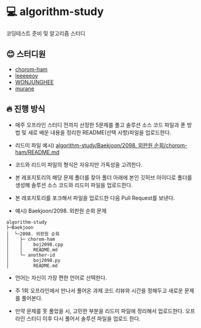 # :computer: algorithm-study
코딩테스트 준비 및 알고리즘 스터디 

## :blush: 스터디원 
- <a href="https://github.com/chorom-ham">chorom-ham</a>
- <a href="https://github.com/leeeeeoy">leeeeeoy</a>
- <a href="https://github.com/WONJUNGHEE">WONJUNGHEE</a>
- <a href="https://github.com/murane">murane</a>


## 🔥 진행 방식
- 매주 오프라인 스터디 전까지 선정한 5문제를 풀고 솔루션 소스 코드 파일과 푼 방법 및 새로 배운 내용을 정리한 README(선택 사항)파일을 업로드한다.

- 리드미 파일 예시) <a href="https://github.com/chorom-ham/algorithm-study/tree/main/Baekjoon/2098.%20%EC%99%B8%ED%8C%90%EC%9B%90%20%EC%88%9C%ED%9A%8C/chorom-ham">algorithm-study/Baekjoon/2098. 외판원 순회/chorom-ham/README.md</a>

- 코드와 리드미 파일의 형식은 자유지만 가독성을 고려한다.

- 본 레포지토리의 해당 문제 폴더를 찾아 폴더 아래에 본인 깃허브 아이디로 폴더를 생성해 솔루션 소스 코드와 리드미 파일을 업로드한다.

- 본 레포지토리를 포크해서 파일을 업로드한 다음 Pull Request를 보낸다. 

- 예시) Baekjoon/2098. 외판원 순회 문제
```
algorithm-study
├─Baekjoon
│  └─2098. 외판원 순회
│    ├─ chorom-ham
│    │    boj2098.cpp
│    │    README.md
│    └─ another-id
│         boj2098.py
│         README.md
```
- 언어는 자신이 가장 편한 언어로 선택한다.

- 주 1회 오프라인에서 만나서 풀어온 과제 코드 리뷰와 시간을 정해두고 새로운 문제를 풀어본다.

- 만약 문제를 못 풀었을 시, 고민한 부분을 리드미 파일에 정리해서 업로드한다. 오프라인 스터디 이후 다시 풀어서 솔루션 파일을 업로드 한다. 
